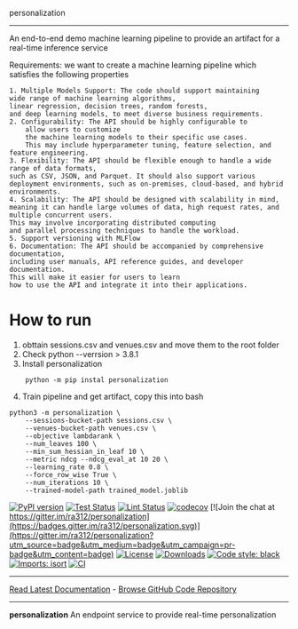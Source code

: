 personalization
_________________
An end-to-end demo machine learning pipeline to provide an artifact for a real-time inference service

Requirements: we want to create a machine learning pipeline which satisfies the following properties

    1. Multiple Models Support: The code should support maintaining 
    wide range of machine learning algorithms,
    linear regression, decision trees, random forests,
    and deep learning models, to meet diverse business requirements.
    2. Configurability: The API should be highly configurable to
        allow users to customize
        the machine learning models to their specific use cases.
        This may include hyperparameter tuning, feature selection, and feature engineering.
    3. Flexibility: The API should be flexible enough to handle a wide range of data formats,
    such as CSV, JSON, and Parquet. It should also support various
    deployment environments, such as on-premises, cloud-based, and hybrid environments.
    4. Scalability: The API should be designed with scalability in mind,
    meaning it can handle large volumes of data, high request rates, and multiple concurrent users.
    This may involve incorporating distributed computing
    and parallel processing techniques to handle the workload.
    5. Support versioning with MLFlow
    6. Documentation: The API should be accompanied by comprehensive documentation,
    including user manuals, API reference guides, and developer documentation.
    This will make it easier for users to learn
    how to use the API and integrate it into their applications.
# How to run

1. obttain sessions.csv and venues.csv and move them to the root folder
2. Check python --verrsion > 3.8.1 
3. Install personalization
```console
    python -m pip instal personalization
```
4. Train pipeline and get artifact, copy this into bash
```console
python3 -m personalization \
    --sessions-bucket-path sessions.csv \
    --venues-bucket-path venues.csv \
    --objective lambdarank \
    --num_leaves 100 \
    --min_sum_hessian_in_leaf 10 \
    --metric ndcg --ndcg_eval_at 10 20 \
    --learning_rate 0.8 \
    --force_row_wise True \
    --num_iterations 10 \
    --trained-model-path trained_model.joblib
```

[![PyPI version](https://badge.fury.io/py/personalization.svg)](http://badge.fury.io/py/personalization)
[![Test Status](https://github.com/ra312/personalization/workflows/Test/badge.svg?branch=develop)](https://github.com/ra312/personalization/actions?query=workflow%3ATest)
[![Lint Status](https://github.com/ra312/personalization/workflows/Lint/badge.svg?branch=develop)](https://github.com/ra312/personalization/actions?query=workflow%3ALint)
[![codecov](https://codecov.io/gh/ra312/personalization/branch/main/graph/badge.svg)](https://codecov.io/gh/ra312/personalization)
[![Join the chat at https://gitter.im/ra312/personalization](https://badges.gitter.im/ra312/personalization.svg)](https://gitter.im/ra312/personalization?utm_source=badge&utm_medium=badge&utm_campaign=pr-badge&utm_content=badge)
[![License](https://img.shields.io/github/license/mashape/apistatus.svg)](https://pypi.python.org/pypi/personalization/)
[![Downloads](https://pepy.tech/badge/personalization)](https://pepy.tech/project/personalization)
[![Code style: black](https://img.shields.io/badge/code%20style-black-000000.svg)](https://github.com/psf/black)
[![Imports: isort](https://img.shields.io/badge/%20imports-isort-%231674b1?style=flat&labelColor=ef8336)](https://timothycrosley.github.io/isort/)
[![CI](https://github.com/ra312/personalization/actions/workflows/action.yml/badge.svg)](https://github.com/ra312/personalization/actions/workflows/action.yml)
_________________

[Read Latest Documentation](https://ra312.github.io/personalization/) - [Browse GitHub Code Repository](https://github.com/ra312/personalization/)
_________________

**personalization** An endpoint service to provide real-time personalization
